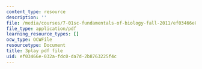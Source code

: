 ```yaml
---
content_type: resource
description: ''
file: /media/courses/7-01sc-fundamentals-of-biology-fall-2011/ef03466e032afdc0da7d2b8763225f4c_ojrj-UVh9N4.pdf
file_type: application/pdf
learning_resource_types: []
ocw_type: OCWFile
resourcetype: Document
title: 3play pdf file
uid: ef03466e-032a-fdc0-da7d-2b8763225f4c
---
```

